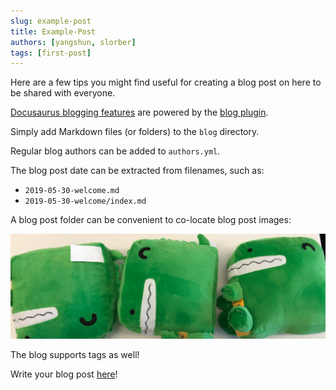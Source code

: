 ```yaml
---
slug: example-post
title: Example-Post
authors: [yangshun, slorber]
tags: [first-post]
---
```


Here are a few tips you might find useful for creating a blog post on here to be shared with everyone.

<!-- truncate -->

[Docusaurus blogging features](https://docusaurus.io/docs/blog) are powered by the [blog plugin](https://docusaurus.io/docs/api/plugins/@docusaurus/plugin-content-blog).

Simply add Markdown files (or folders) to the `blog` directory.

Regular blog authors can be added to `authors.yml`.

The blog post date can be extracted from filenames, such as:

- `2019-05-30-welcome.md`
- `2019-05-30-welcome/index.md`

A blog post folder can be convenient to co-locate blog post images:

![Docusaurus Plushie](./docusaurus-plushie-banner.jpeg)

The blog supports tags as well!

Write your blog post [here](https://github.com/olafnub/bc-guide/tree/main/blog)! <!-- Write a blog post here -->

<!-- **And if you don't want a blog**: just delete this directory, and use `blog: false` in your Docusaurus config. -->
